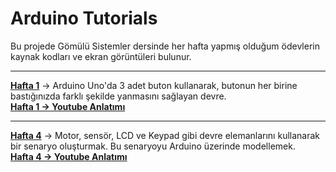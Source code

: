 # Arduino Tutorials

Bu projede Gömülü Sistemler dersinde her hafta yapmış olduğum ödevlerin kaynak kodları ve ekran görüntüleri bulunur.

<hr>

[**Hafta 1**](https://github.com/maqtay/arduino-tutorials/tree/main/tutorial-1) -> Arduino Uno'da 3 adet buton kullanarak, butonun her birine bastığınızda farklı şekilde yanmasını sağlayan devre.
<br>
[**Hafta 1 -> Youtube Anlatımı**](https://www.youtube.com/watch?v=X8ZMMD07Y6w)

<hr>

[**Hafta 4**](https://github.com/maqtay/arduino-tutorials/tree/main/tutorial-4) -> Motor, sensör, LCD ve Keypad gibi devre elemanlarını kullanarak bir senaryo oluşturmak. Bu senaryoyu Arduino üzerinde modellemek.
<br>
[**Hafta 4 -> Youtube Anlatımı**]()
